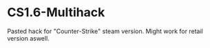 # CS1.6-Multihack
Pasted hack for "Counter-Strike" steam version. Might work for retail version aswell.
